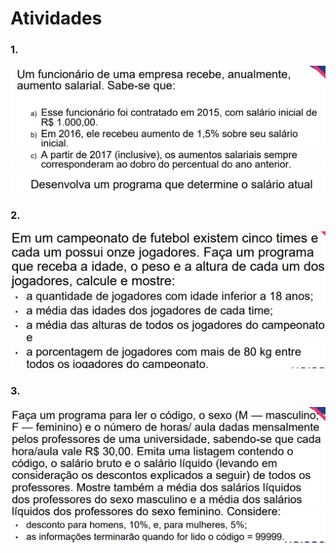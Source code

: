 # Atividades
### 1.
![Imagem 1](Img/Ex1.png)
### 2. 
![Imagem 2](Img/Ex2.png)
### 3.
![Imagem 3](Img/Ex3.png)

